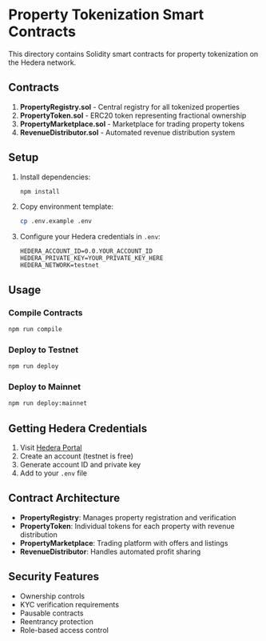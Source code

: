 
# Property Tokenization Smart Contracts

This directory contains Solidity smart contracts for property tokenization on the Hedera network.

## Contracts

1. **PropertyRegistry.sol** - Central registry for all tokenized properties
2. **PropertyToken.sol** - ERC20 token representing fractional ownership
3. **PropertyMarketplace.sol** - Marketplace for trading property tokens
4. **RevenueDistributor.sol** - Automated revenue distribution system

## Setup

1. Install dependencies:

   ```bash
   npm install
   ```

2. Copy environment template:

   ```bash
   cp .env.example .env
   ```

3. Configure your Hedera credentials in `.env`:

   ```
   HEDERA_ACCOUNT_ID=0.0.YOUR_ACCOUNT_ID
   HEDERA_PRIVATE_KEY=YOUR_PRIVATE_KEY_HERE
   HEDERA_NETWORK=testnet
   ```

## Usage

### Compile Contracts

```bash
npm run compile
```

### Deploy to Testnet

```bash
npm run deploy
```

### Deploy to Mainnet

```bash
npm run deploy:mainnet
```

## Getting Hedera Credentials

1. Visit [Hedera Portal](https://portal.hedera.com/)
2. Create an account (testnet is free)
3. Generate account ID and private key
4. Add to your `.env` file

## Contract Architecture

- **PropertyRegistry**: Manages property registration and verification
- **PropertyToken**: Individual tokens for each property with revenue distribution
- **PropertyMarketplace**: Trading platform with offers and listings
- **RevenueDistributor**: Handles automated profit sharing

## Security Features

- Ownership controls
- KYC verification requirements
- Pausable contracts
- Reentrancy protection
- Role-based access control
